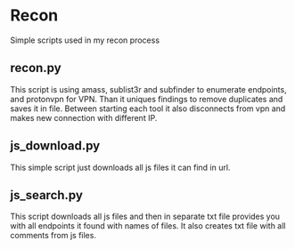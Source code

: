 # Recon 

Simple scripts used in my recon process

## recon.py

This script is using amass, sublist3r and subfinder to enumerate endpoints, and protonvpn 
for VPN.
Than it uniques findings to remove duplicates and saves it in file.
Between starting each tool it also disconnects from vpn and makes new connection with different IP.

## js_download.py

This simple script just downloads all js files it can find in url.

## js_search.py

This script downloads all js files and then in separate txt file
provides you with all endpoints it found with names of files.
It also creates txt file with all comments from js files.


